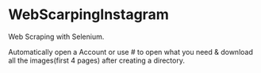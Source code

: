 # WebScarpingInstagram
Web Scraping with Selenium.

Automatically open a Account or use # to open what you need & download all the images(first 4 pages) after creating a directory.
